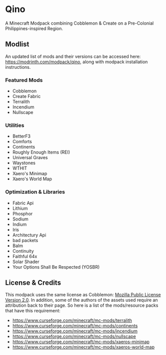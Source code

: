 # Qino

A Minecraft Modpack combining Cobblemon & Create on a Pre-Colonial Philippines-inspired Region.

## Modlist
An updated list of mods and their versions can be accessed here: https://modrinth.com/modpack/qino, along with modpack installation instructions.

### Featured Mods
- Cobblemon
- Create Fabric
- Terralith
- Incendium
- Nullscape

### Utilities
- BetterF3
- Comforts
- Continents
- Roughly Enough Items (REI)
- Universal Graves
- Waystones
- WTHIT
- Xaero's Minimap
- Xaero's World Map

### Optimization & Libraries
- Fabric Api
- Lithium
- Phosphor
- Sodium
- Indium
- Iris
- Architectury Api
- bad packets
- Balm
- Continuity
- Faithful 64x
- Solar Shader
- Your Options Shall Be Respected (YOSBR)

##  License & Credits

This modpack uses the same license as Cobblemon: [Mozilla Public License Version 2.0](https://www.mozilla.org/en-US/MPL/2.0/). In addition, some of the authors of the assets used require an attribution back to their page. So here is a list of the mods/resource packs that have this requirement:

- https://www.curseforge.com/minecraft/mc-mods/terralith
- https://www.curseforge.com/minecraft/mc-mods/continents
- https://www.curseforge.com/minecraft/mc-mods/incendium
- https://www.curseforge.com/minecraft/mc-mods/nullscape
- https://www.curseforge.com/minecraft/mc-mods/xaeros-minimap
- https://www.curseforge.com/minecraft/mc-mods/xaeros-world-map
